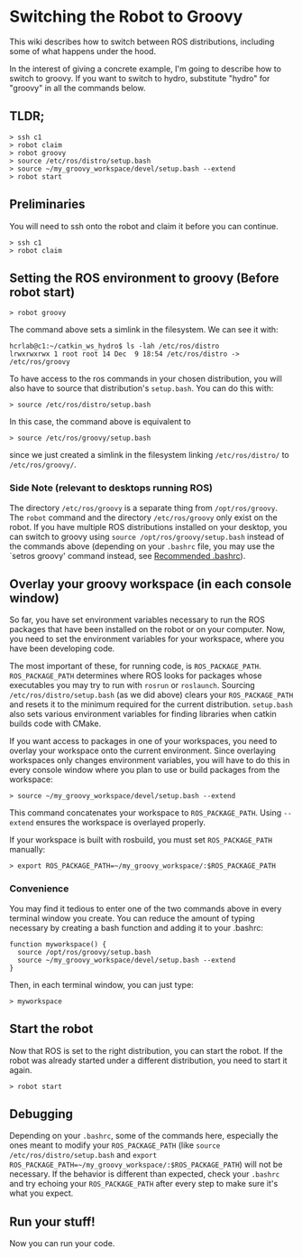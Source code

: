 # Switching the Robot to Groovy
This wiki describes how to switch between ROS distributions, including some of
what happens under the hood. 

In the interest of giving a concrete example, I'm going to describe how to switch to groovy.
If you want to switch to hydro, substitute "hydro" for "groovy" in all the commands below.

## TLDR;
```
> ssh c1
> robot claim
> robot groovy
> source /etc/ros/distro/setup.bash
> source ~/my_groovy_workspace/devel/setup.bash --extend
> robot start
```

## Preliminaries
You will need to ssh onto the robot and claim it before you can continue.
```
> ssh c1
> robot claim
```

## Setting the ROS environment to groovy (Before robot start)

```
> robot groovy
```
The command above sets a simlink in the filesystem. We can see it with:
```
hcrlab@c1:~/catkin_ws_hydro$ ls -lah /etc/ros/distro
lrwxrwxrwx 1 root root 14 Dec  9 18:54 /etc/ros/distro -> /etc/ros/groovy
```
To have access to the ros commands in your chosen distribution, you will also have to source that distribution's `setup.bash`. You can do this with:
```
> source /etc/ros/distro/setup.bash
```
In this case, the command above is equivalent to 
```
> source /etc/ros/groovy/setup.bash
```
since we just created a simlink in the filesystem linking `/etc/ros/distro/` to `/etc/ros/groovy/`.

### Side Note (relevant to desktops running ROS)
The directory `/etc/ros/groovy` is a separate thing from `/opt/ros/groovy`. The `robot` command and the directory `/etc/ros/groovy` only exist on the robot. If you have multiple ROS distributions installed on your desktop, you can switch to groovy using `source /opt/ros/groovy/setup.bash` instead of the commands above (depending on your `.bashrc` file, you may use the `setros groovy' command instead, see [Recommended .bashrc](https://github.com/hcrlab/wiki/blob/master/development_environment_setup/recommended_bashrc.md)).

## Overlay your groovy workspace (in each console window)
So far, you have set environment variables necessary to run the ROS packages that have been installed on the robot or on your computer.
Now, you need to set the environment variables for your workspace, where you have been developing code.

The most important of these, for running code, is `ROS_PACKAGE_PATH`. `ROS_PACKAGE_PATH` determines where ROS looks for packages
whose executables you may try to run with `rosrun` or `roslaunch`. Sourcing `/etc/ros/distro/setup.bash` (as we did above)
clears your `ROS_PACKAGE_PATH` and resets it to the minimum required for the current distribution. `setup.bash` also sets various environment variables for finding libraries when catkin builds code with CMake.

If you want access to packages in one of your workspaces, you need to overlay your workspace onto the current environment.
Since overlaying workspaces only changes environment variables, you will have to do this in every console window where you 
plan to use or build packages from the workspace:
```
> source ~/my_groovy_workspace/devel/setup.bash --extend
```
This command concatenates your workspace to `ROS_PACKAGE_PATH`.
Using `--extend` ensures the workspace is overlayed properly.

If your workspace is built with rosbuild, you must set `ROS_PACKAGE_PATH` manually:
```
> export ROS_PACKAGE_PATH=~/my_groovy_workspace/:$ROS_PACKAGE_PATH
```

### Convenience
You may find it tedious to enter one of the two commands above in every terminal window you create.
You can reduce the amount of typing necessary by creating a bash function and adding it to your .bashrc:
```
function myworkspace() {
  source /opt/ros/groovy/setup.bash
  source ~/my_groovy_workspace/devel/setup.bash --extend
}
```

Then, in each terminal window, you can just type:
```
> myworkspace
```

## Start the robot
Now that ROS is set to the right distribution, you can start the robot. If the robot was already started
under a different distribution, you need to start it again.
```
> robot start
```

## Debugging
Depending on your `.bashrc`, some of the commands here, especially the ones meant to modify your `ROS_PACKAGE_PATH` (like `source /etc/ros/distro/setup.bash` and `export ROS_PACKAGE_PATH=~/my_groovy_workspace/:$ROS_PACKAGE_PATH`) will not be necessary. If the behavior is different than expected, check your `.bashrc` and try echoing your `ROS_PACKAGE_PATH` after every step to make sure it's what you expect. 

## Run your stuff!
Now you can run your code.

